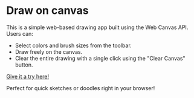# Draw on canvas

This is a simple web-based drawing app built using the Web Canvas API. Users can:

- Select colors and brush sizes from the toolbar.
- Draw freely on the canvas.
- Clear the entire drawing with a single click using the "Clear Canvas" button.

[Give it a try here!](https://draw-on-canvas.netlify.app)

Perfect for quick sketches or doodles right in your browser!

